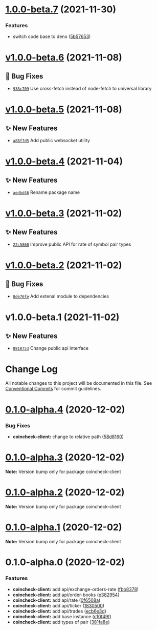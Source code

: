# [1.0.0-beta.7](https://github.com/coinset/coincheck/compare/v1.0.0-beta.6...v1.0.0-beta.7) (2021-11-30)


### Features

* switch code base to deno ([5b57653](https://github.com/coinset/coincheck/commit/5b57653fdf84310f21a297520aca390b417b290c))

# [v1.0.0-beta.6](https://github.com/coinset/coincheck/compare/v1.0.0-beta.5...v1.0.0-beta.6) (2021-11-08)

## 🐛 Bug Fixes

- [`938c709`](https://github.com/coinset/coincheck/commit/938c709) Use cross-fetch instead of node-fetch to universal library

# [v1.0.0-beta.5](https://github.com/coinset/coincheck/compare/v1.0.0-beta.4...v1.0.0-beta.5) (2021-11-08)

## ✨ New Features

- [`a88f7d5`](https://github.com/coinset/coincheck/commit/a88f7d5) Add public websocket utility

# [v1.0.0-beta.4](https://github.com/coinset/coincheck/compare/v1.0.0-beta.3...v1.0.0-beta.4) (2021-11-04)

## ✨ New Features

- [`aedbd46`](https://github.com/coinset/coincheck/commit/aedbd46) Rename package name

# [v1.0.0-beta.3](https://github.com/TomokiMiyauci/coincheck-client/compare/v1.0.0-beta.2...v1.0.0-beta.3) (2021-11-02)

## ✨ New Features

- [`22c5860`](https://github.com/TomokiMiyauci/coincheck-client/commit/22c5860) Improve public API for rate of symbol pair types

# [v1.0.0-beta.2](https://github.com/TomokiMiyauci/coincheck-client/compare/v1.0.0-beta.1...v1.0.0-beta.2) (2021-11-02)

## 🐛 Bug Fixes

- [`8de76fe`](https://github.com/TomokiMiyauci/coincheck-client/commit/8de76fe) Add extenal module to dependencies

# v1.0.0-beta.1 (2021-11-02)

## ✨ New Features

- [`8818753`](https://github.com/TomokiMiyauci/coincheck-client/commit/8818753) Change public api interface

# Change Log

All notable changes to this project will be documented in this file.
See [Conventional Commits](https://conventionalcommits.org) for commit guidelines.

# [0.1.0-alpha.4](https://github.com/TomokiMiyauci/coincheck-client/compare/v0.1.0-alpha.3...v0.1.0-alpha.4) (2020-12-02)

### Bug Fixes

- **coincheck-client:** change to relative path ([58d8160](https://github.com/TomokiMiyauci/coincheck-client/commit/58d81600747b664a83fd524c5aa2a46d04f4e874))

# [0.1.0-alpha.3](https://github.com/TomokiMiyauci/coincheck-client/compare/v0.1.0-alpha.2...v0.1.0-alpha.3) (2020-12-02)

**Note:** Version bump only for package coincheck-client

# [0.1.0-alpha.2](https://github.com/TomokiMiyauci/coincheck-client/compare/v0.1.0-alpha.1...v0.1.0-alpha.2) (2020-12-02)

**Note:** Version bump only for package coincheck-client

# [0.1.0-alpha.1](https://github.com/TomokiMiyauci/coincheck-client/compare/v0.1.0-alpha.0...v0.1.0-alpha.1) (2020-12-02)

**Note:** Version bump only for package coincheck-client

# 0.1.0-alpha.0 (2020-12-02)

### Features

- **coincheck-client:** add api/exchange-orders-rate ([fbb8378](https://github.com/TomokiMiyauci/coincheck-client/commit/fbb8378c1d341f95beafef820edde90709058471))
- **coincheck-client:** add api/order-books ([e382954](https://github.com/TomokiMiyauci/coincheck-client/commit/e382954eddbb66a97fc6601ec14f28e7f2f285f1))
- **coincheck-client:** add api/rate ([0f6508a](https://github.com/TomokiMiyauci/coincheck-client/commit/0f6508ac683ff82c6208bedd0d7b2a117078609a))
- **coincheck-client:** add api/ticker ([1830500](https://github.com/TomokiMiyauci/coincheck-client/commit/183050053efd6336e259866680b230b3d308e100))
- **coincheck-client:** add api/trades ([ecb6e3d](https://github.com/TomokiMiyauci/coincheck-client/commit/ecb6e3d0e695cd35e46f26c64e77284d4e822aa4))
- **coincheck-client:** add base instance ([c10f49f](https://github.com/TomokiMiyauci/coincheck-client/commit/c10f49ffc73d94771863f0910adfb3e6d462e408))
- **coincheck-client:** add types of pair ([381fa8e](https://github.com/TomokiMiyauci/coincheck-client/commit/381fa8e6ce00f29f3bd1ef5280cc037d8d8f958a))
